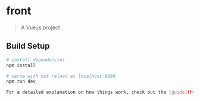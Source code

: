 # front

> A Vue.js project

## Build Setup

``` bash
# install dependencies
npm install

# serve with hot reload at localhost:8080
npm run dev

For a detailed explanation on how things work, check out the [guide](http://vuejs-templates.github.io/webpack/) and [docs for vue-loader](http://vuejs.github.io/vue-loader).
